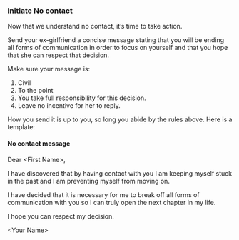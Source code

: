 ### Initiate No contact

Now that we understand no contact, it’s time to take action.

Send your ex-girlfriend a concise message stating that you will be ending all forms of communication in order to focus on yourself and that you hope that she can respect that decision.

Make sure your message is:

1. Civil
2. To the point
3. You take full responsibility for this decision.
4. Leave no incentive for her to reply.

How you send it is up to you, so long you abide by the rules above. Here is a template:

#### No contact message

Dear \<First Name\>,

I have discovered that by having contact with you I am keeping myself stuck in the past and I am preventing myself from moving on.

I have decided that it is necessary for me to break off all forms of communication with you so I can truly open the next chapter in my life.

I hope you can respect my decision.

\<Your Name\> 